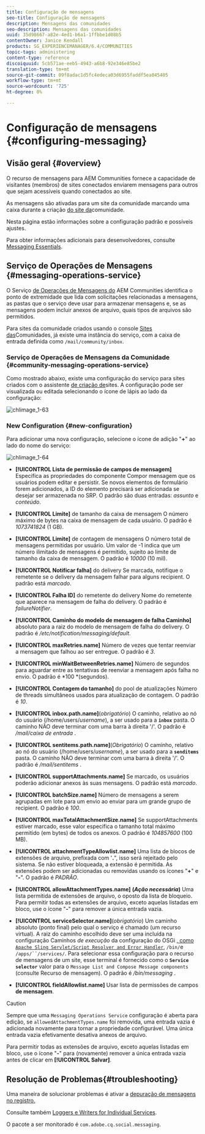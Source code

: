 ```yaml
---
title: Configuração de mensagens
seo-title: Configuração de mensagens
description: Mensagens das comunidades
seo-description: Mensagens das comunidades
uuid: 35d98667-a82e-4ed1-b6a1-1ffbbe1d08b5
contentOwner: Janice Kendall
products: SG_EXPERIENCEMANAGER/6.4/COMMUNITIES
topic-tags: administering
content-type: reference
discoiquuid: 5cb571ae-eeb5-4943-a6b8-92e346e85be2
translation-type: tm+mt
source-git-commit: 09f8adac1d5fc4edeca03d6955faddf5ea045405
workflow-type: tm+mt
source-wordcount: '725'
ht-degree: 0%

---
```



# Configuração de mensagens {#configuring-messaging}

## Visão geral {#overview}

O recurso de mensagens para AEM Communities fornece a capacidade de visitantes (membros) de sites conectados enviarem mensagens para outros que sejam acessíveis quando conectados ao site.

As mensagens são ativadas para um site da comunidade marcando uma caixa durante a criação [do site da](sites-console.md)comunidade.

Nesta página estão informações sobre a configuração padrão e possíveis ajustes.

Para obter informações adicionais para desenvolvedores, consulte [Messaging Essentials](essentials-messaging.md).

## Serviço de Operações de Mensagens {#messaging-operations-service}

O Serviço [de Operações de Mensagens do](http://localhost:4502/system/console/configMgr/com.adobe.cq.social.messaging.client.endpoints.impl.MessagingOperationsServiceImpl) AEM Communities identifica o ponto de extremidade que lida com solicitações relacionadas a mensagens, as pastas que o serviço deve usar para armazenar mensagens e, se as mensagens podem incluir anexos de arquivo, quais tipos de arquivos são permitidos.

Para sites da comunidade criados usando o console [Sites das](sites-console.md)Comunidades, já existe uma instância do serviço, com a caixa de entrada definida como `/mail/community/inbox`.

### Serviço de Operações de Mensagens da Comunidade {#community-messaging-operations-service}

Como mostrado abaixo, existe uma configuração do serviço para sites criados com o assistente [de criação de](sites-console.md)sites. A configuração pode ser visualizada ou editada selecionando o ícone de lápis ao lado da configuração:

![chlimage_1-63](assets/chlimage_1-63.png)

### New Configuration {#new-configuration}

Para adicionar uma nova configuração, selecione o ícone de adição &quot;**+**&quot; ao lado do nome do serviço:

![chlimage_1-64](assets/chlimage_1-64.png)

* **[!UICONTROL Lista de permissão de campos de mensagem]** Especifica as propriedades do componente Compor mensagem que os usuários podem editar e persistir. Se novos elementos de formulário forem adicionados, a ID do elemento precisará ser adicionada se desejar ser armazenada no SRP. O padrão são duas entradas: *assunto* e *conteúdo*.

* **[!UICONTROL Limite]** de tamanho da caixa de mensagem O número máximo de bytes na caixa de mensagem de cada usuário. O padrão é *1073741824* (1 GB).

* **[!UICONTROL Limite]** de contagem de mensagens O número total de mensagens permitidas por usuário. Um valor de -1 indica que um número ilimitado de mensagens é permitido, sujeito ao limite de tamanho da caixa de mensagem. O padrão é *10000* (10 mil).

* **[!UICONTROL Notificar falha]** do delivery Se marcada, notifique o remetente se o delivery da mensagem falhar para alguns recipient. O padrão está *marcado*.

* **[!UICONTROL Falha ID]** do remetente do delivery Nome do remetente que aparece na mensagem de falha do delivery. O padrão é *failureNotifier*.

* **[!UICONTROL Caminho do modelo de mensagem de falha Caminho]** absoluto para a raiz do modelo de mensagem de falha do delivery. O padrão é */etc/notification/messaging/default*.

* **[!UICONTROL maxRetries.name]** Número de vezes que tentar reenviar a mensagem que falhou ao ser entregue. O padrão é *3*.

* **[!UICONTROL minWaitBetweenRetries.name]** Número de segundos para aguardar entre as tentativas de reenviar a mensagem após falha no envio. O padrão é *100 *(segundos).

* **[!UICONTROL Contagem do tamanho]** do pool de atualizações Número de threads simultâneos usados para atualização de contagem. O padrão é *10*.

* **[!UICONTROL inbox.path.name]**(*obrigatório*) O caminho, relativo ao nó do usuário (/home/users/*username*), a ser usado para a **`inbox`** pasta. O caminho NÃO deve terminar com uma barra à direita &#39;/&#39;. O padrão é */mail/caixa de entrada* .

* **[!UICONTROL sentitems.path.name]**(*Obrigatório*) O caminho, relativo ao nó do usuário (/home/users/*username*), a ser usado para a **`senditems`** pasta. O caminho NÃO deve terminar com uma barra à direita &#39;/&#39;. O padrão é */mail/sentitems* .

* **[!UICONTROL supportAttachments.name]** Se marcado, os usuários poderão adicionar anexos às suas mensagens. O padrão está *marcado*.

* **[!UICONTROL batchSize.name]** Número de mensagens a serem agrupadas em lote para um envio ao enviar para um grande grupo de recipient. O padrão é *100*.

* **[!UICONTROL maxTotalAttachmentSize.name]** Se supportAttachments estiver marcado, esse valor especifica o tamanho total máximo permitido (em bytes) de todos os anexos. O padrão é *104857600* (100 MB).

* **[!UICONTROL attachmentTypeAllowlist.name]** Uma lista de blocos de extensões de arquivo, prefixada com &#39;**.**&quot;, isso será rejeitado pelo sistema. Se não estiver bloqueada, a extensão é permitida. As extensões podem ser adicionadas ou removidas usando os ícones &quot;**+**&quot; e &quot;**-**&quot;. O padrão é *PADRÃO*.

* **[!UICONTROL allowAttachmentTypes.name]**
   **(*Ação necessária*)** Uma lista permitida de extensões de arquivo, o oposto da lista de bloqueio. Para permitir todas as extensões de arquivo, exceto aquelas listadas em bloco, use o ícone &quot;**-**&quot; para remover a única entrada vazia.

* **[!UICONTROL serviceSelector.name]**(*obrigatório*) Um caminho absoluto (ponto final) pelo qual o serviço é chamado (um recurso virtual). A raiz do caminho escolhido deve ser uma incluída na configuração Caminhos *de execução* da configuração do OSGi [ , como `Apache Sling Servlet/Script Resolver and Error Handler`](http://localhost:4502/system/console/configMgr/org.apache.sling.servlets.resolver.SlingServletResolver), `/bin/`e `/apps/``/services/`. Para selecionar essa configuração para o recurso de mensagens de um site, esse terminal é fornecido como o **`Service selector`** valor para o `Message List and Compose Message components` (consulte Recurso [](configure-messaging.md)de mensagem). O padrão é */bin/messaging* .

* **[!UICONTROL fieldAllowlist.name]** Usar lista de permissões de campos **de mensagem**.

>[!CAUTION]
>
>Sempre que uma `Messaging Operations Service` configuração é aberta para edição, se `allowedAttachmentTypes.name` foi removida, uma entrada vazia é adicionada novamente para tornar a propriedade configurável. Uma única entrada vazia efetivamente desativa anexos de arquivo.
>
>Para permitir todas as extensões de arquivo, exceto aquelas listadas em bloco, use o ícone &quot;**-**&quot; para (novamente) remover a única entrada vazia antes de clicar em **[!UICONTROL Salvar]**.

## Resolução de Problemas{#troubleshooting}

Uma maneira de solucionar problemas é ativar a [depuração de mensagens no registro.](../../help/sites-administering/troubleshooting.md)

Consulte também [Loggers e Writers for Individual Services](../../help/sites-deploying/configure-logging.md#loggers-and-writers-for-individual-services).

O pacote a ser monitorado é `com.adobe.cq.social.messaging`.

